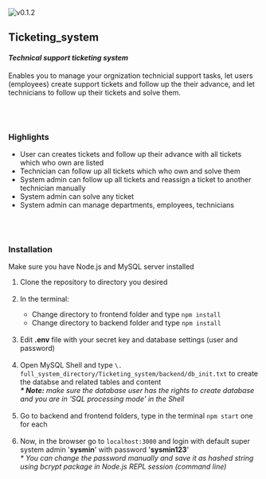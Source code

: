 
<img src="https://badgen.net/badge/release/v0.1.2" alt="v0.1.2"/>

<h2>Ticketing_system</h2>
<h4><i>Technical support ticketing system</i></h4>


<p>Enables you to manage your orgnization technicial support tasks, let users (employees) create support tickets and follow up the their advance, and let technicians to follow up their tickets and solve them.

<br><br>
<h3>Highlights</h3>

<ul>
  <li>User can creates tickets and follow up their advance with all tickets which who own are listed</li>
  <li>Technician can follow up all tickets which who own and solve them </li>
  <li>System admin can follow up all tickets and reassign a ticket to another technician manually</li>
  <li>System admin can solve any ticket</li>
  <li>System admin can manage departments, employees, technicians</li>
</ul>

<br><br>
<h3>Installation</h3>
<p>Make sure you have Node.js and MySQL server installed</p>

<ol>
  <li>Clone the repository to directory you desired</li>
  <br>
  <li>In the terminal:</li>
  <ul>
    <li>Change directory to frontend folder and type <code>npm install</code></li>
    <li>Change directory to backend folder and type <code>npm install</code></li>
  </ul>
  <br>
  <li>Edit <b>.env</b> file with your secret key and database settings (user and password)</li>
  <br>
  <li>Open MySQL Shell and type <code>\. full_system_directory/Ticketing_system/backend/db_init.txt</code> to create the databse and related tables and content
  <div>
    <i><b>* Note:</b> make sure the database user has the rights to create database and you are in 'SQL processing mode' in the Shell</i>
  </div>
  <br>
  <li>Go to backend and frontend folders, type in the terminal <code>npm start</code> one for each</li>
  <br>
  <li>Now, in the browser go to <code>localhost:3000</code> and login with default super system admin '<b>sysmin</b>' with password '<b>sysmin123</b>'
  <div>
    <i>* You can change the password manually and save it as hashed string using bcrypt package in Node.js REPL session (command line)</i>
  </div>
    
    

